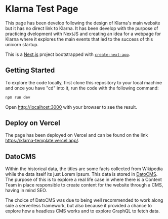 # Klarna Test Page

This page has been develop following the design of Klarna's main website but it has no direct link to Klarna. It has been develop with the purpose of practicing dvelopment with NextJS and creating an idea for a webpage for Klarna where it explores the main events that led to the success of this unicorn startup.

This is a [Next.js](https://nextjs.org/) project bootstrapped with [`create-next-app`](https://github.com/vercel/next.js/tree/canary/packages/create-next-app).

## Getting Started

To explore the code locally, first clone this repository to your local machine and once you have "cd" into it, run the code with the following command: 

```bash
npm run dev
```

Open [http://localhost:3000](http://localhost:3000) with your browser to see the result.


## Deploy on Vercel

The page has been deployed on Vercel and can be found on the link https://klarna-template.vercel.app/.

## DatoCMS

Within the historical data, the titles are some facts collected from Wikipedia while the data itself its just Lorem Ipsum. This data is stored in [DatoCMS](https://www.datocms.com/). The purpose of this is to explore a real life case in where there is a Content Team in place responsible to create content for the website through a CMS, having in mind SEO.

The choice of DatoCMS was due to being well recommended to work along side a serverless framework, but also because it provided a chance to explore how a headless CMS works and to explore GraphQL to fetch data.
